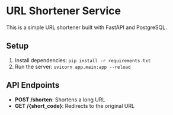 # URL Shortener Service

This is a simple URL shortener built with FastAPI and PostgreSQL.

## Setup
1. Install dependencies: `pip install -r requirements.txt`
2. Run the server: `uvicorn app.main:app --reload`

## API Endpoints
- **POST /shorten**: Shortens a long URL
- **GET /{short_code}**: Redirects to the original URL

